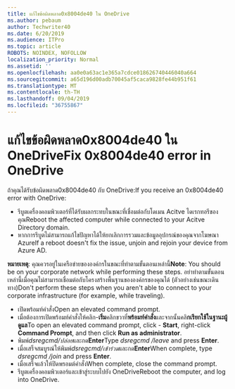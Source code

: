 ```yaml
---
title: แก้ไขข้อผิดพลาด0x8004de40 ใน OneDrive
ms.author: pebaum
author: Techwriter40
ms.date: 6/20/2019
ms.audience: ITPro
ms.topic: article
ROBOTS: NOINDEX, NOFOLLOW
localization_priority: Normal
ms.assetid: ''
ms.openlocfilehash: aa0e0a63ac1e365a7cdce018626740446040a664
ms.sourcegitcommit: a65d196d00adb70045af5caca9828fe44b951f61
ms.translationtype: MT
ms.contentlocale: th-TH
ms.lasthandoff: 09/04/2019
ms.locfileid: "36755867"
---
```

# <a name="fix-0x8004de40-error-in-onedrive"></a><span data-ttu-id="d8f46-102">แก้ไขข้อผิดพลาด0x8004de40 ใน OneDrive</span><span class="sxs-lookup"><span data-stu-id="d8f46-102">Fix 0x8004de40 error in OneDrive</span></span>

<span data-ttu-id="d8f46-103">ถ้าคุณได้รับข้อผิดพลาด0x8004de40 กับ OneDrive:</span><span class="sxs-lookup"><span data-stu-id="d8f46-103">If you receive an 0x8004de40 error with OneDrive:</span></span>

- <span data-ttu-id="d8f46-104">รีบูตเครื่องคอมพิวเตอร์ที่ได้รับผลกระทบในขณะที่เชื่อมต่อกับโดเมน Acitve ไดเรกทอรีของคุณ</span><span class="sxs-lookup"><span data-stu-id="d8f46-104">Reboot the affected computer while connected to your Acitve Directory domain.</span></span>
- <span data-ttu-id="d8f46-105">หากการรีบูตไม่สามารถแก้ไขปัญหาได้ให้ยกเลิกการรวมและข้อมูลอุปกรณ์ของคุณจากโฆษณา Azure</span><span class="sxs-lookup"><span data-stu-id="d8f46-105">If a reboot doesn't fix the issue, unjoin and rejoin your device from Azure AD.</span></span> 

<span data-ttu-id="d8f46-106">**หมายเหตุ**: คุณควรอยู่ในเครือข่ายขององค์กรในขณะที่ทำตามขั้นตอนเหล่านี้</span><span class="sxs-lookup"><span data-stu-id="d8f46-106">**Note**: You should be on your corporate network while performing these steps.</span></span> <span data-ttu-id="d8f46-107">อย่าทำตามขั้นตอนเหล่านี้เมื่อคุณไม่สามารถเชื่อมต่อกับโครงสร้างพื้นฐานขององค์กรของคุณได้ (ตัวอย่างเช่นขณะเดินทาง)</span><span class="sxs-lookup"><span data-stu-id="d8f46-107">Don't perform these steps when you aren't able to connect to your corporate infrastructure (for example, while traveling).</span></span> 

- <span data-ttu-id="d8f46-108">เปิดพร้อมท์คำสั่ง</span><span class="sxs-lookup"><span data-stu-id="d8f46-108">Open an elevated command prompt.</span></span> 
- <span data-ttu-id="d8f46-109">เมื่อต้องการเปิดพร้อมท์คำสั่งให้คลิก-**เริ่ม**คลิกขวาที่**พร้อมท์คำสั่ง**และจากนั้นคลิ**กเรียกใช้ในฐานะผู้ดูแล**</span><span class="sxs-lookup"><span data-stu-id="d8f46-109">To open an elevated command prompt, click - **Start**, right-click **Command Prompt**, and then click **Run as administrator**.</span></span>
- <span data-ttu-id="d8f46-110">พิมพ์*dsregcmd/ปล่อย*และกด**Enter**</span><span class="sxs-lookup"><span data-stu-id="d8f46-110">Type *dsregcmd /leave* and press **Enter**.</span></span>
- <span data-ttu-id="d8f46-111">เมื่อเสร็จสมบูรณ์ให้พิมพ์*dsregcmd/เข้าร่วม*และกด**Enter**</span><span class="sxs-lookup"><span data-stu-id="d8f46-111">When complete, type *dsregcmd /join* and press **Enter**.</span></span>
- <span data-ttu-id="d8f46-112">เมื่อเสร็จแล้วให้ปิดพรอมต์คำสั่ง</span><span class="sxs-lookup"><span data-stu-id="d8f46-112">When complete, close the command prompt.</span></span>
- <span data-ttu-id="d8f46-113">รีบูตเครื่องคอมพิวเตอร์และเข้าสู่ระบบไปยัง OneDrive</span><span class="sxs-lookup"><span data-stu-id="d8f46-113">Reboot the computer, and log into OneDrive.</span></span>